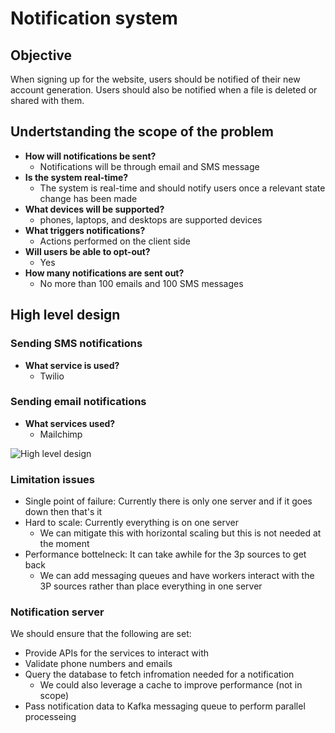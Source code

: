 # Notification system
## Objective
When signing up for the website, users should be notified of their new account generation. Users should also be notified when a file is deleted or shared with them.

## Undertstanding the scope of the problem
- **How will notifications be sent?**
    - Notifications will be through email and SMS message
- **Is the system real-time?**
    - The system is real-time and should notify users once a relevant state change has been made
- **What devices will be supported?**
    - phones, laptops, and desktops are supported devices
- **What triggers notifications?**
    - Actions performed on the client side
- **Will users be able to opt-out?**
    - Yes
- **How many notifications are sent out?**
    - No more than 100 emails and 100 SMS messages
    
## High level design
### Sending SMS notifications
- **What service is used?**
    - Twilio

### Sending email notifications
- **What services used?**
    - Mailchimp

![High level design](https://github.com/secretmtgdev/Kindle-like-prototype/blob/master/assets/design/high_level_design_notification_system.jpeg)

### Limitation issues
- Single point of failure: Currently there is only one server and if it goes down then that's it
- Hard to scale: Currently everything is on one server
    - We can mitigate this with horizontal scaling but this is not needed at the moment
- Performance bottelneck: It can take awhile for the 3p sources to get back
    - We can add messaging queues and have workers interact with the 3P sources rather than place everything in one server

### Notification server
We should ensure that the following are set:
- Provide APIs for the services to interact with
- Validate phone numbers and emails
- Query the database to fetch infromation needed for a notification
    - We could also leverage a cache to improve performance (not in scope)
- Pass notification data to Kafka messaging queue to perform parallel processeing
